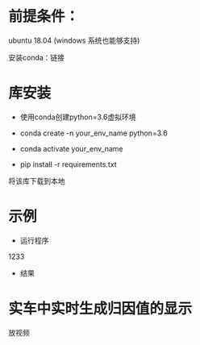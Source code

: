 # 前提条件：
ubuntu 18.04 (windows 系统也能够支持)

安装conda：链接

# 库安装

* 使用conda创建python=3.6虚拟环境  

* conda create -n your_env_name python=3.6

* conda activate your_env_name

* pip install -r requirements.txt

将该库下载到本地

# 示例
*  运行程序

1233

*  结果



# 实车中实时生成归因值的显示
放视频